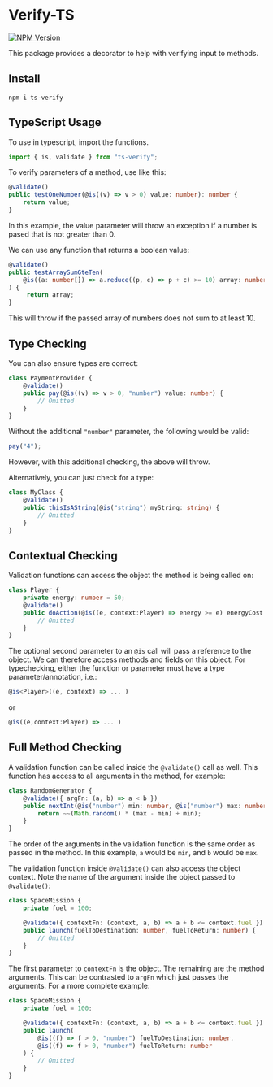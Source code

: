 # Verify-TS 
[![NPM Version](https://img.shields.io/npm/v/ts-verify.svg?style=flat)](https://www.npmjs.com/package/ts-verify)

This package provides a decorator to help with verifying input to methods.
## Install
```
npm i ts-verify
```

## TypeScript Usage
To use in typescript, import the functions. 
```ts
import { is, validate } from "ts-verify";
```
To verify parameters of a method, use like this:
```ts
@validate()
public testOneNumber(@is((v) => v > 0) value: number): number {
    return value;
}
```
In this example, the value parameter will throw an exception if a number is pased that is not greater than 0.

We can use any function that returns a boolean value:
```ts
@validate()
public testArraySumGteTen(
    @is((a: number[]) => a.reduce((p, c) => p + c) >= 10) array: number[]
) {
     return array;
}
```
This will throw if the passed array of numbers does not sum to at least 10.

## Type Checking
You can also ensure types are correct:
```ts
class PaymentProvider {
    @validate()
    public pay(@is((v) => v > 0, "number") value: number) {
        // Omitted
    }
}

```
Without the additional `"number"` parameter, the following would be valid:
```ts
pay("4");
```
However, with this additional checking, the above will throw.

Alternatively, you can just check for a type:
```ts
class MyClass {
    @validate()
    public thisIsAString(@is("string") myString: string) {
        // Omitted
    }
}
```

## Contextual Checking
Validation functions can access the object the method is being called on:
```ts
class Player {
    private energy: number = 50;
    @validate()
    public doAction(@is((e, context:Player) => energy >= e) energyCost: number): void {
        // Omitted
    }
}
```
The optional second parameter to an `@is` call will pass a reference to the
object. We can therefore access methods and fields on this object. For
typechecking, either the function or parameter must have a type
parameter/annotation, i.e.:
```ts
@is<Player>((e, context) => ... )
```
or
```ts
@is((e,context:Player) => ... )
```

## Full Method Checking
A validation function can be called inside the `@validate()` call as well. This
function has access to all arguments in the method, for example:
```ts
class RandomGenerator {
    @validate({ argFn: (a, b) => a < b })
    public nextInt(@is("number") min: number, @is("number") max: number): number {
        return ~~(Math.random() * (max - min) + min);
    }
}
```
The order of the arguments in the validation function is the same order as
passed in the method. In this example, `a` would be `min`, and `b` would be
`max`.


The validation function inside `@validate()` can also access the object context.
Note the name of the argument inside the object passed to `@validate()`:
```ts
class SpaceMission {
    private fuel = 100;

    @validate({ contextFn: (context, a, b) => a + b <= context.fuel })
    public launch(fuelToDestination: number, fuelToReturn: number) {
        // Omitted
    }
}
```
The first parameter to `contextFn` is the object. The remaining are the method
arguments. This can be contrasted to `argFn` which just passes the arguments.
For a more complete example:
```ts
class SpaceMission {
    private fuel = 100;

    @validate({ contextFn: (context, a, b) => a + b <= context.fuel })
    public launch(
        @is((f) => f > 0, "number") fuelToDestination: number,
        @is((f) => f > 0, "number") fuelToReturn: number
    ) {
        // Omitted
    }
}
```